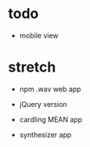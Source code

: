 # todo  

- mobile view

# stretch  

- npm .wav web app  

- jQuery version  

- cardling MEAN app  

- synthesizer app  
